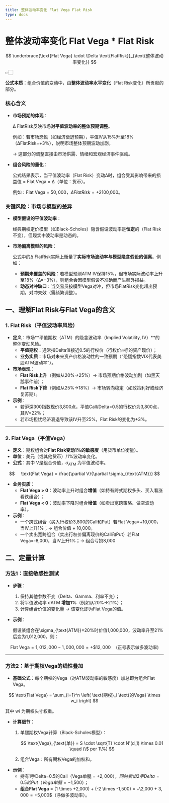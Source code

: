 ```yaml
---
title: 整体波动率变化 Flat Vega Flat Risk
type: docs
---
```


# 整体波动率变化 Flat Vega * Flat Risk

$$
\underbrace{\text{Flat Vega} \cdot \Delta \text{FlatRisk}}_{\text{整体波动率变化}}
$$

<aside>
👉🏻

**公式本质**：组合价值的变动中，由**整体波动率水平变化**（Flat Risk变化）所贡献的部分。

</aside>

### **核心含义**

- **市场预期的体现**：
    
    Δ FlatRisk反映市场**对平值波动率的整体预期调整**。
    
    例如：若市场恐慌（如经济衰退预期），平值IV从15%升至18%（ΔFlatRisk=+3%），说明市场整体预期波动加剧。
    
    → 这部分的调整直接由市场供需、情绪和宏观经济事件驱动。
    
- **组合风险的量化**：
    
    公式结果表示，当平值波动率（Flat Risk）变动Δ时，组合受其影响带来的损益值 = Flat Vega × Δ（单位：货币）。
    
    例如：Flat Vega = $50,000，ΔFlatRisk = +2% → 组合利润 = +$100,000。
    

### **关键风险：市场与模型的差异**

- **模型假设的平值波动率**：
    
    经典期权定价模型（如Black-Scholes）隐含假设波动率是**恒定**的（Flat Risk不变），但现实中波动率是动态的。
    
- **市场偏离模型的风险**：
    
    公式中的Δ FlatRisk实际上衡量了**实际市场波动率与模型隐含假设的偏离**。例如：
    
    - **预期未覆盖的风险**：若模型预测ATM IV保持15%，但市场实际波动率上升至18%（Δ=+3%），则组合会因模型假设不准确而产生额外损益。
    - **动态对冲缺口**：当交易员按模型Vega对冲，但市场FlatRisk变化超出预期，对冲失效（需频繁调整）。

## **一、理解Flat Risk与Flat Vega的含义**

### **1. Flat Risk（平值波动率风险）**

- **定义**：市场**平值期权（ATM）的隐含波动率（Implied Volatility, IV）**的整体变动风险。
    - **平值期权**：通常指Delta值接近0.5的行权价（行权价≈标的资产现价）；
    - **业务实质**：市场对未来资产价格波动性的一致预期（“恐慌指数VIX代表美股ATM波动率”）。
- **市场表现**：
    - **Flat Risk上升**（例如从20%→25%）→ 市场预期价格波动加剧（如黑天鹅事件前）；
    - **Flat Risk下降**（例如从25%→18%）→ 市场转向稳定（如政策利好或经济复苏期）。
- **示例**：
    - 若沪深300指数现价3,800点，平值Call/Delta=0.5的行权价为3,800点，其IV=22%；
    - 若市场担忧经济衰退导致该IV升至25%，Flat Risk的变化为+3%。

---

### **2. Flat Vega（平值Vega）**

- **定义**：期权组合对**Flat Risk变动1%的敏感度**（用货币单位衡量）。
- **单位**：美元（或其他货币）/1%波动率变化。
- **公式**：其中 V是组合价值，$\sigma_{\text{ATM}}$ 为平值波动率。

$$
    \text{Flat Vega} = \frac{\partial V}{\partial \sigma_{\text{ATM}}}
$$

- **业务实质**：
    - **Flat Vega > 0**：波动率上升时组合**增值**（如持有跨式期权多头、买入看涨看跌组合）；
    - **Flat Vega < 0**：波动率下降时组合**增值**（如卖出宽跨策略、做空波动率）。
- **示例**：
    - 一个跨式组合（买入行权价3,800的Call和Put）若Flat Vega=+10,000，当IV上升1%；→ 组合价值 + 10,000。
    - 一个卖出宽跨组合（卖出行权价偏离现价的Call和Put）若Flat Vega=-8,000，当IV上升1%；→ 组合亏损8,000

## **二、定量计算**

### **方法1：直接敏感性测试**

- **步骤**：
    1. 保持其他参数不变（Delta、Gamma、利率不变）；
    2. 将平值波动率 σATM **增加1%**（例如从20%→21%）；
    3. 计算组合价值的变化量 → 该变化即为Flat Vega的值。
- **示例**：
    
    假设某组合在\sigma_{\text{ATM}}=20%时价值1,000,000，波动率升至21%后变为1,012,000，则：
    

$$
  \text{Flat Vega} = 1,012,000 - 1,000,000 = +\$12,000 \quad (\text{正号表示做多波动率})
$$

---

### **方法2：基于期权Vega的线性叠加**

- **基础公式**：每个期权的Vega（对ATM波动率的敏感度）加总即为组合Flat Vega。

$$
\text{Flat Vega} = \sum_{i=1}^n \left( \text{期权}_i \text{的Vega} \times w_i \right)
$$

其中 wi 为期权头寸权重。

- **计算细节**：
    1. 单腿期权Vega计算（Black-Scholes模型）：
        
        $$
        \text{Vega}_{\text{单}} = S \cdot \sqrt{T} \cdot N'(d_1) \times 0.01 \quad (\$ per 1\%)
        $$
        
    2. 组合Vega：所有期权Vega的加权和。
- **示例**：
    - 持有1手Delta=0.5的Call（Vega单腿 = +$2,000），同时卖出2手Delta=0.5的Put（Vega单腿 = -$1,500）；
    - **组合Flat Vega** = (1 \times +2,000) + (-2 \times -1,500) = +\2,000 + $3,000 = +$5,000$（净做多波动率）。